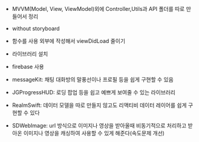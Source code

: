 - MVVM(Model, View, ViewModel)외에 Controller,Utils과 API 폴더를 따로 만들어서 정리
- without storyboard
- 함수를 사용 외부에 작성해서 viewDidLoad 줄이기


- 라이브러리 설치
- firebase 사용
- messageKit: 채팅 대화방의 말풍선이나 프로필 등을 쉽게 구현할 수 있음
- JGProgressHUD: 로딩 팝업 등을 쉽고 예쁘게 보여줄 수 있는 라이브러리
- RealmSwift: 데이터 모델을 따로 만들지 않고도 리액티비 데이터 레이어를 쉽게 구현할 수 있다
- SDWebImage: url 방식으로 이미지나 영상을 받아올때 비동기적으로 처리하고 받아온 이미지나 영상을 캐싱하여 사용할 수 있게 해준다(속도문제 개선)
